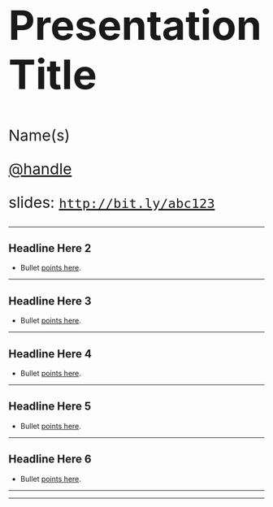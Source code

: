 <!-- .slide: data-background="img/2019/devsummit/intro.jpg" -->

<h1 style="text-align: left; font-size: 80px;">Presentation Title</h1>
<p style="text-align: left; font-size: 30px;">Name(s)</p>
<p style="text-align: left; font-size: 30px;"><a href="https://github.com/handle">@handle</a></p>
    <p style="text-align: left; font-size: 30px;">slides: <a href="http://bit.ly/abc123"><code>http://bit.ly/abc123</code></a></p>

---

<!-- .slide: data-background="img/2019/devsummit/bg-2.png" -->

## Headline Here 2

* Bullet [points here](http://hakim.se).

---

<!-- .slide: data-background="img/2019/devsummit/bg-3.png" -->

## Headline Here 3

* Bullet [points here](http://hakim.se).

---

<!-- .slide: data-background="img/2019/devsummit/bg-4.png" -->

## Headline Here 4

* Bullet [points here](http://hakim.se).

---

<!-- .slide: data-background="img/2019/devsummit/bg-5.png" -->

## Headline Here 5

* Bullet [points here](http://hakim.se).

---

<!-- .slide: data-background="img/2019/devsummit/bg-6.png" -->

## Headline Here 6

* Bullet [points here](http://hakim.se).

---

<!-- .slide: data-background="img/2019/devsummit/bg-esri.png" -->

---

<!-- .slide: data-background="img/2019/devsummit/bg-rating.png" -->
